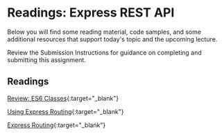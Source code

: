 # Readings: Express REST API

Below you will find some reading material, code samples, and some additional resources that support today's topic and the upcoming lecture.

Review the Submission Instructions for guidance on completing and submitting this assignment.

## Readings

[Review: ES6 Classes](https://developer.mozilla.org/en-US/docs/Web/JavaScript/Reference/Classes){:target="_blank"}

<!-- Mix it up! Create the questions with pointed answers, fill in the blank, or opinion/open ended -->

[Using Express Routing](https://expressjs.com/en/guide/routing.html){:target="_blank"}

<!-- Mix it up! Create the questions with pointed answers, fill in the blank, or opinion/open ended -->

[Express Routing](https://scotch.io/tutorials/learn-to-use-the-new-router-in-expressjs-4){:target="_blank"}

<!-- Mix it up! Create the questions with pointed answers, fill in the blank, or opinion/open ended -->
